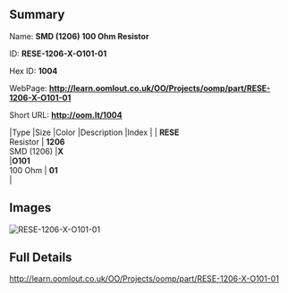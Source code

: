 

## Summary
 
Name: __SMD (1206) 100 Ohm Resistor__

ID: __RESE-1206-X-O101-01__

Hex ID: __1004__

WebPage: __http://learn.oomlout.co.uk/OO/Projects/oomp/part/RESE-1206-X-O101-01__

Short URL: __http://oom.lt/1004__


|Type   |Size   |Color   |Description   |Index   |
| __RESE__ <br>Resistor  | __1206__<br>SMD (1206)   |__X__<br>    |__O101__<br>100 Ohm    | __01__<br>  |


## Images
![RESE-1206-X-O101-01](http://oomlout.com/oomp-gen/parts/RESE-1206-X-O101-01/RESE-1206-X-O101-01_420.jpg)

## Full Details

 http://learn.oomlout.co.uk/OO/Projects/oomp/part/RESE-1206-X-O101-01

